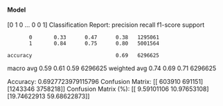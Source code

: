 #### Model
[0 1 0 ... 0 0 1]
Classification Report:
              precision    recall  f1-score   support

           0       0.33      0.47      0.38   1295061
           1       0.84      0.75      0.80   5001564

    accuracy                           0.69   6296625
   macro avg       0.59      0.61      0.59   6296625
weighted avg       0.74      0.69      0.71   6296625

Accuracy: 0.6927723979115796
Confusion Matrix:
[[ 603910  691151]
 [1243346 3758218]]
Confusion Matrix (%):
[[ 9.59101106 10.97653108]
 [19.74622913 59.68622873]]
